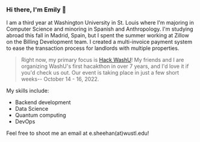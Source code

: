 ### Hi there, I'm Emily 👋

I am a third year at Washington University in St. Louis where I'm majoring in Computer Science and minoring in Spanish and Anthropology. I'm studying abroad this fall in Madrid, Spain, but I spent the summer working at Zillow on the Billing Development team. I created a multi-invoice payment system to ease the transaction process for landlords with multiple properties.

> Right now, my primary focus is  [Hack WashU](https://hackwashu.com)! My friends and I are organizing WashU's first hacakthon in over 7 years, and I'd love it if you'd check us out. Our event is taking place in just a few short weeks-- October 14 - 16, 2022.

My skills include:
- Backend development
- Data Science
- Quantum computing
- DevOps

Feel free to shoot me an email at e.sheehan(at)wustl.edu!

